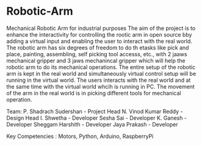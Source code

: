 # Robotic-Arm
Mechanical Robotic Arm for industrial purposes
The aim of the project is to enhance the interactivity for controlling the rootic arm in open source bby adding a virtual input and enabling the user to interact with the real world. The robotic arm has six degrees of freedom to do th etasks like pick and place, painting, assembling, self picking tool accesss, etc., with 2 jaaws mechanical gripper and 3 jaws mechanincal gripper which will help the robotic arm to do its mechanical operations. The entire setup of the robotic arm is kept in the real world and simultaneously virtual control setup will be running in the virtual world. The users interacts with the real world and at the same time with the virtual world whcih is running in PC. The movement of the arm in the real world is in picking different tools for mechanical operation.

Team:
P. Shadrach Sudershan - Project Head
N. Vinod Kumar Reddy - Design Head
I. Shwetha - Developer
Sesha Sai - Developer
K. Ganesh - Developer
Sheggam Harshith - Developer
Jaya Prakash - Developer

Key Competencies : Motors, Python, Arduino, RaspberryPi
